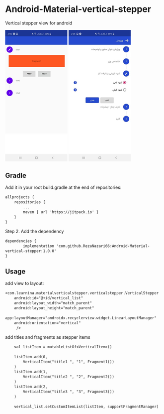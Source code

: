 # Android-Material-vertical-stepper
Vertical stepper view for android

<p>
<img width="200" alt="screenshot" src="https://github.com/RezaNazari66/Android-Material-vertical-stepper/blob/master/screenshot01.jpg">  <img width="200" alt="screenshot2" src="https://github.com/RezaNazari66/Android-Material-vertical-stepper/blob/master/screenshot3.jpg">
</p>

<h2> Gradle </h2>
<p>Add it in your root build.gradle at the end of repositories:</p>

	allprojects {
		repositories {
			...
			maven { url 'https://jitpack.io' }
		}
	}
Step 2. Add the dependency

	dependencies {
	        implementation 'com.github.RezaNazari66:Android-Material-vertical-stepper:1.0.0'
	}
  
<h2> Usage </h2>
 
 <p>add view to layout:</p>


    <com.learnina.materialverticalstepper.verticalstepper.VerticalStepper
        android:id="@+id/vertical_list"
        android:layout_width="match_parent"
        android:layout_height="match_parent"
        app:layoutManager="androidx.recyclerview.widget.LinearLayoutManager"
        android:orientation="vertical"
         />
	


<p>add titles and fragments as stepper items</p>


        val listItem = mutableListOf<VerticalItem>()

        listItem.add(0,
            VerticalItem("title1 ", "1", Fragment1())
        )
        listItem.add(1,
            VerticalItem("title2 ", "2", Fragment2())
        )
        listItem.add(2,
            VerticalItem("title3 ", "3", Fragment3())
        )

        vertical_list.setCustomItemList(listItem, supportFragmentManager)
